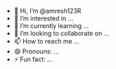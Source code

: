 - 👋 Hi, I’m @amresh123R
- 👀 I’m interested in ...
- 🌱 I’m currently learning ...
- 💞️ I’m looking to collaborate on ...
- 📫 How to reach me ...
- 😄 Pronouns: ...
- ⚡ Fun fact: ...

<!---
amresh123R/amresh123R is a ✨ special ✨ repository because its `README.md` (this file) appears on your GitHub profile.
You can click the Preview link to take a look at your changes.
--->
